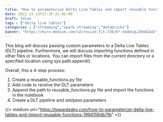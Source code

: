 ```yaml
---
title: "How to parameterize Delta Live Tables and import reusable functions"
date: 2022-12-13T17:35:21-05:00
draft: false
tags : ["delta live tables"]
categories : ["streaming","spark streaming","databricks"]
banner: "https://miro.medium.com/v2/resize:fit:720/0*-xOdeCgLJ0kOG2oG"
---
```


This blog will discuss passing custom parameters to a Delta Live Tables (DLT) pipeline. Furthermore, we will discuss importing functions defined in other files or locations. You can import files from the current directory or a specified location using sys.path.append().

Overall, this a 4-step process:

1. Create a reusable_functions.py file
2. Add code to receive the DLT parameters
3. Append the path to reusable_functions.py file and import the functions in the notebook
4. Create a DLT pipeline and set/pass parameters


{{< medium url="https://towardsdev.com/how-to-parameterize-delta-live-tables-and-import-reusable-functions-1994156db7fb" >}}